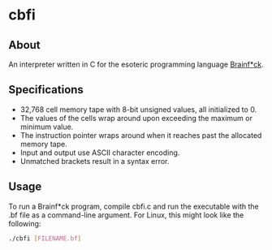 # cbfi

## About

An interpreter written in C for the esoteric programming language [Brainf*ck](https://en.wikipedia.org/wiki/Brainfuck).

## Specifications

- 32,768 cell memory tape with 8-bit unsigned values, all initialized to 0.
- The values of the cells wrap around upon exceeding the maximum or minimum value.
- The instruction pointer wraps around when it reaches past the allocated memory tape.
- Input and output use ASCII character encoding.
- Unmatched brackets result in a syntax error.

## Usage

To run a Brainf*ck program, compile cbfi.c and run the executable with the .bf file as a command-line argument. For Linux, this might look like the following:

``` bash
./cbfi [FILENAME.bf]
```
